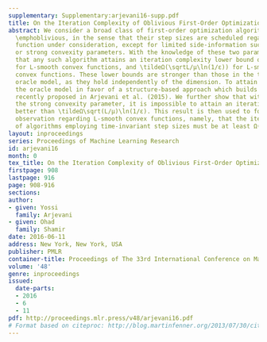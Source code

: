```yaml
---
supplementary: Supplementary:arjevani16-supp.pdf
title: On the Iteration Complexity of Oblivious First-Order Optimization Algorithms
abstract: We consider a broad class of first-order optimization algorithms which are
  \emphoblivious, in the sense that their step sizes are scheduled regardless of the
  function under consideration, except for limited side-information such as smoothness
  or strong convexity parameters. With the knowledge of these two parameters, we show
  that any such algorithm attains an iteration complexity lower bound of Ω(\sqrtL/ε)
  for L-smooth convex functions, and \tildeΩ(\sqrtL/μ\ln(1/ε)) for L-smooth μ-strongly
  convex functions. These lower bounds are stronger than those in the traditional
  oracle model, as they hold independently of the dimension. To attain these, we abandon
  the oracle model in favor of a structure-based approach which builds upon a framework
  recently proposed in Arjevani et al. (2015). We further show that without knowing
  the strong convexity parameter, it is impossible to attain an iteration complexity
  better than \tildeΩ\sqrt(L/μ)\ln(1/ε). This result is then used to formalize an
  observation regarding L-smooth convex functions, namely, that the iteration complexity
  of algorithms employing time-invariant step sizes must be at least Ω(L/ε).
layout: inproceedings
series: Proceedings of Machine Learning Research
id: arjevani16
month: 0
tex_title: On the Iteration Complexity of Oblivious First-Order Optimization Algorithms
firstpage: 908
lastpage: 916
page: 908-916
sections: 
author:
- given: Yossi
  family: Arjevani
- given: Ohad
  family: Shamir
date: 2016-06-11
address: New York, New York, USA
publisher: PMLR
container-title: Proceedings of The 33rd International Conference on Machine Learning
volume: '48'
genre: inproceedings
issued:
  date-parts:
  - 2016
  - 6
  - 11
pdf: http://proceedings.mlr.press/v48/arjevani16.pdf
# Format based on citeproc: http://blog.martinfenner.org/2013/07/30/citeproc-yaml-for-bibliographies/
---
```

